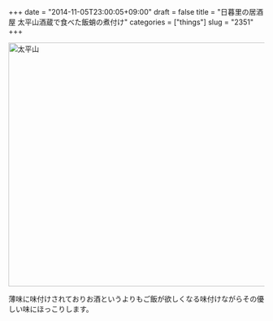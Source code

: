 +++
date = "2014-11-05T23:00:05+09:00"
draft = false
title = "日暮里の居酒屋 太平山酒蔵で食べた飯蛸の煮付け"
categories = ["things"]
slug = "2351"
+++

<a href="https://www.flickr.com/photos/keruru/15530998979" title="太平山 by Keruru, on Flickr"><img src="https://farm4.staticflickr.com/3938/15530998979_eb6f7fc077_z.jpg" width="640" height="480" alt="太平山"/></a>

薄味に味付けされておりお酒というよりもご飯が欲しくなる味付けながらその優しい味にほっこりします。
